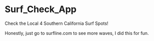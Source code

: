 # Surf_Check_App
Check the Local 4 Southern California Surf Spots!

Honestly, just go to surfline.com to see more waves, I did this for fun. 
